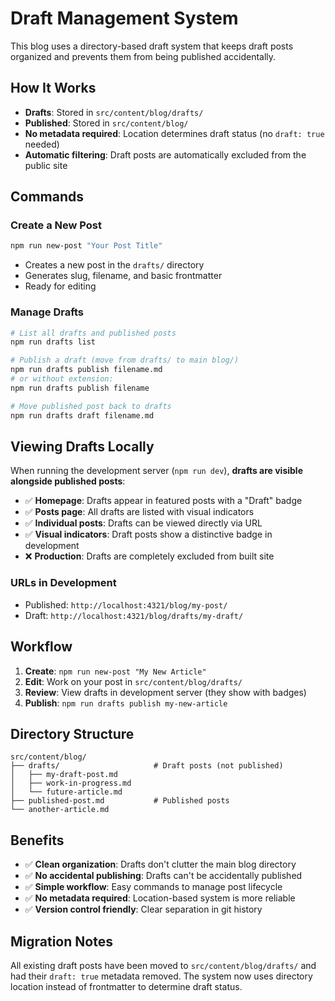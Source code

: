 # Draft Management System

This blog uses a directory-based draft system that keeps draft posts organized and prevents them from being published accidentally.

## How It Works

- **Drafts**: Stored in `src/content/blog/drafts/`
- **Published**: Stored in `src/content/blog/`
- **No metadata required**: Location determines draft status (no `draft: true` needed)
- **Automatic filtering**: Draft posts are automatically excluded from the public site

## Commands

### Create a New Post
```bash
npm run new-post "Your Post Title"
```
- Creates a new post in the `drafts/` directory
- Generates slug, filename, and basic frontmatter
- Ready for editing

### Manage Drafts
```bash
# List all drafts and published posts
npm run drafts list

# Publish a draft (move from drafts/ to main blog/)
npm run drafts publish filename.md
# or without extension:
npm run drafts publish filename

# Move published post back to drafts
npm run drafts draft filename.md
```

## Viewing Drafts Locally

When running the development server (`npm run dev`), **drafts are visible alongside published posts**:

- ✅ **Homepage**: Drafts appear in featured posts with a "Draft" badge
- ✅ **Posts page**: All drafts are listed with visual indicators  
- ✅ **Individual posts**: Drafts can be viewed directly via URL
- ✅ **Visual indicators**: Draft posts show a distinctive badge in development
- ❌ **Production**: Drafts are completely excluded from built site

### URLs in Development
- Published: `http://localhost:4321/blog/my-post/`
- Draft: `http://localhost:4321/blog/drafts/my-draft/`

## Workflow

1. **Create**: `npm run new-post "My New Article"`
2. **Edit**: Work on your post in `src/content/blog/drafts/`
3. **Review**: View drafts in development server (they show with badges)
4. **Publish**: `npm run drafts publish my-new-article`

## Directory Structure

```
src/content/blog/
├── drafts/                     # Draft posts (not published)
│   ├── my-draft-post.md
│   ├── work-in-progress.md
│   └── future-article.md
├── published-post.md           # Published posts
└── another-article.md
```

## Benefits

- ✅ **Clean organization**: Drafts don't clutter the main blog directory
- ✅ **No accidental publishing**: Drafts can't be accidentally published
- ✅ **Simple workflow**: Easy commands to manage post lifecycle
- ✅ **No metadata required**: Location-based system is more reliable
- ✅ **Version control friendly**: Clear separation in git history

## Migration Notes

All existing draft posts have been moved to `src/content/blog/drafts/` and had their `draft: true` metadata removed. The system now uses directory location instead of frontmatter to determine draft status.